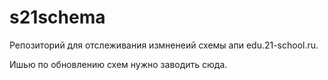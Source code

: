 # s21schema
Репозиторий для отслеживания измненеий схемы апи edu.21-school.ru.

Ишью по обновлению схем нужно заводить сюда.
